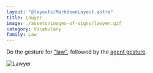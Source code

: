 ```yaml
---
layout: "@layouts/MarkdownLayout.astro"
title: Lawyer
image: ./assets/images-of-signs/lawyer.gif
category: Vocabulary
family: Law
---
```


Do the gesture for ["law"](./law),
followed by the [agent gesture](../resources/definitions#agent-gesture).

![Lawyer](@signs/lawyer.gif)

